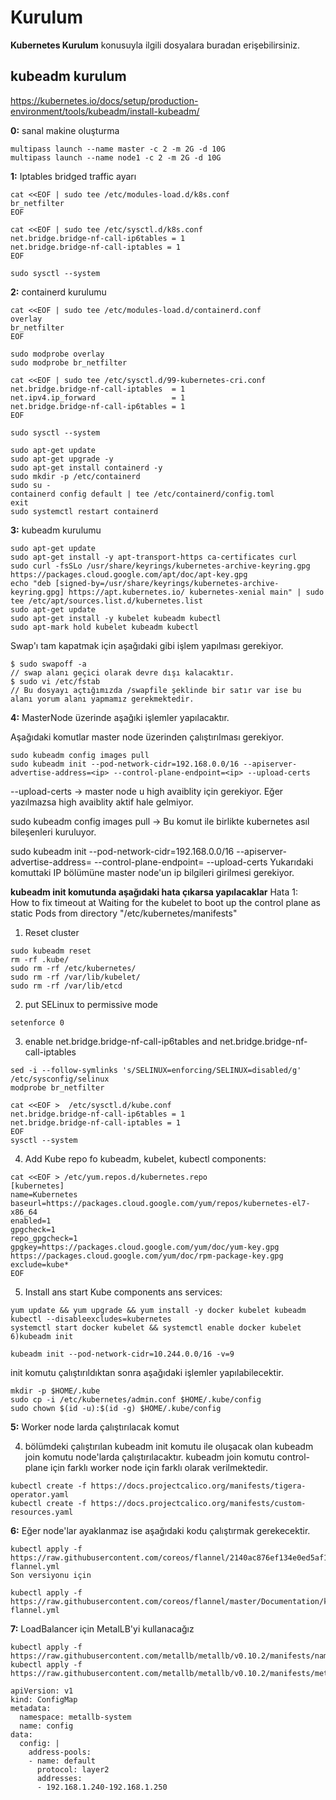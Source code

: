# Kurulum
**Kubernetes Kurulum** konusuyla ilgili dosyalara buradan erişebilirsiniz.

## kubeadm kurulum

https://kubernetes.io/docs/setup/production-environment/tools/kubeadm/install-kubeadm/

**0:** sanal makine oluşturma
```
multipass launch --name master -c 2 -m 2G -d 10G
multipass launch --name node1 -c 2 -m 2G -d 10G
```

**1:** Iptables bridged traffic ayarı

```
cat <<EOF | sudo tee /etc/modules-load.d/k8s.conf
br_netfilter
EOF
```

```
cat <<EOF | sudo tee /etc/sysctl.d/k8s.conf
net.bridge.bridge-nf-call-ip6tables = 1
net.bridge.bridge-nf-call-iptables = 1
EOF
```

```
sudo sysctl --system
```

**2:** containerd kurulumu

```
cat <<EOF | sudo tee /etc/modules-load.d/containerd.conf
overlay
br_netfilter
EOF
```

```
sudo modprobe overlay
sudo modprobe br_netfilter
```

```
cat <<EOF | sudo tee /etc/sysctl.d/99-kubernetes-cri.conf
net.bridge.bridge-nf-call-iptables  = 1
net.ipv4.ip_forward                 = 1
net.bridge.bridge-nf-call-ip6tables = 1
EOF
```

```
sudo sysctl --system
```

```
sudo apt-get update
sudo apt-get upgrade -y
sudo apt-get install containerd -y
sudo mkdir -p /etc/containerd
sudo su -
containerd config default | tee /etc/containerd/config.toml
exit
sudo systemctl restart containerd
```

**3:** kubeadm kurulumu


```
sudo apt-get update
sudo apt-get install -y apt-transport-https ca-certificates curl
sudo curl -fsSLo /usr/share/keyrings/kubernetes-archive-keyring.gpg https://packages.cloud.google.com/apt/doc/apt-key.gpg
echo "deb [signed-by=/usr/share/keyrings/kubernetes-archive-keyring.gpg] https://apt.kubernetes.io/ kubernetes-xenial main" | sudo tee /etc/apt/sources.list.d/kubernetes.list
sudo apt-get update
sudo apt-get install -y kubelet kubeadm kubectl
sudo apt-mark hold kubelet kubeadm kubectl
```


Swap'ı tam kapatmak için aşağıdaki gibi işlem yapılması gerekiyor.
```
$ sudo swapoff -a
// swap alanı geçici olarak devre dışı kalacaktır.
$ sudo vi /etc/fstab 
// Bu dosyayı açtığımızda /swapfile şeklinde bir satır var ise bu alanı yorum alanı yapmamız gerekmektedir.
```

**4:** MasterNode üzerinde aşağıki işlemler yapılacaktır.

Aşağıdaki komutlar master node üzerinden çalıştırılması gerekiyor.

```
sudo kubeadm config images pull
sudo kubeadm init --pod-network-cidr=192.168.0.0/16 --apiserver-advertise-address=<ip> --control-plane-endpoint=<ip> --upload-certs
```

--upload-certs -> master node u high avaiblity için gerekiyor. Eğer yazılmazsa high avaiblity aktif hale gelmiyor.

sudo kubeadm config images pull -> Bu komut ile birlikte kubernetes asıl bileşenleri kuruluyor. 

sudo kubeadm init --pod-network-cidr=192.168.0.0/16 --apiserver-advertise-address=<ip> --control-plane-endpoint=<ip> --upload-certs
Yukarıdaki komuttaki IP bölümüne master node'un ip bilgileri girilmesi gerekiyor. 

**kubeadm init komutunda aşağıdaki hata çıkarsa yapılacaklar**
Hata 1:  
  How to fix timeout at Waiting for the kubelet to boot up the control plane as static Pods from directory "/etc/kubernetes/manifests"
  
  1) Reset cluster
```
sudo kubeadm reset
rm -rf .kube/
sudo rm -rf /etc/kubernetes/
sudo rm -rf /var/lib/kubelet/
sudo rm -rf /var/lib/etcd
```
  2) put SELinux to permissive mode
```
setenforce 0 
```
  
3) enable net.bridge.bridge-nf-call-ip6tables and net.bridge.bridge-nf-call-iptables
```
sed -i --follow-symlinks 's/SELINUX=enforcing/SELINUX=disabled/g' /etc/sysconfig/selinux
modprobe br_netfilter 

cat <<EOF >  /etc/sysctl.d/kube.conf
net.bridge.bridge-nf-call-ip6tables = 1
net.bridge.bridge-nf-call-iptables = 1
EOF
sysctl --system
```

4) Add Kube repo fo kubeadm, kubelet, kubectl components:
```
cat <<EOF > /etc/yum.repos.d/kubernetes.repo
[kubernetes]
name=Kubernetes
baseurl=https://packages.cloud.google.com/yum/repos/kubernetes-el7-x86_64
enabled=1
gpgcheck=1
repo_gpgcheck=1
gpgkey=https://packages.cloud.google.com/yum/doc/yum-key.gpg https://packages.cloud.google.com/yum/doc/rpm-package-key.gpg
exclude=kube*
EOF
```
  5) Install ans start Kube components ans services:
```
yum update && yum upgrade && yum install -y docker kubelet kubeadm kubectl --disableexcludes=kubernetes
systemctl start docker kubelet && systemctl enable docker kubelet
6)kubeadm init

kubeadm init --pod-network-cidr=10.244.0.0/16 -v=9
```
  
  
  
init komutu çalıştırıldıktan sonra aşağıdaki işlemler yapılabilecektir. 

```
mkdir -p $HOME/.kube
sudo cp -i /etc/kubernetes/admin.conf $HOME/.kube/config
sudo chown $(id -u):$(id -g) $HOME/.kube/config
```

  
**5:** Worker node larda çalıştırılacak komut
  
  4. bölümdeki çalıştırılan kubeadm init komutu ile oluşacak olan kubeadm join komutu node'larda çalıştırılacaktır. kubeadm join komutu control-plane için farklı worker node için farklı olarak verilmektedir. 
  
  

```
kubectl create -f https://docs.projectcalico.org/manifests/tigera-operator.yaml
kubectl create -f https://docs.projectcalico.org/manifests/custom-resources.yaml
```

**6:** Eğer node'lar ayaklanmaz ise aşağıdaki kodu çalıştırmak gerekecektir.

```
kubectl apply -f https://raw.githubusercontent.com/coreos/flannel/2140ac876ef134e0ed5af15c65e414cf26827915/Documentation/kube-flannel.yml
Son versiyonu için 

kubectl apply -f https://raw.githubusercontent.com/coreos/flannel/master/Documentation/kube-flannel.yml

```


**7:** LoadBalancer için MetalLB'yi kullanacağız

```
kubectl apply -f https://raw.githubusercontent.com/metallb/metallb/v0.10.2/manifests/namespace.yaml
kubectl apply -f https://raw.githubusercontent.com/metallb/metallb/v0.10.2/manifests/metallb.yaml

apiVersion: v1
kind: ConfigMap
metadata:
  namespace: metallb-system
  name: config
data:
  config: |
    address-pools:
    - name: default
      protocol: layer2
      addresses:
      - 192.168.1.240-192.168.1.250

```
